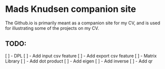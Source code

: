 # Mads Knudsen companion site
The Github.io is primarily meant as a companion site for my CV, and is used for illustrating some of the projects on my CV.

## TODO:
[ ] - DPL
[ ]     - Add input csv feature
[ ]     - Add export csv feature
[ ] - Matrix Library
[ ]     - Add dot product
[ ]     - Add eigen
[ ]     - Add inverse
[ ]     - Add qr